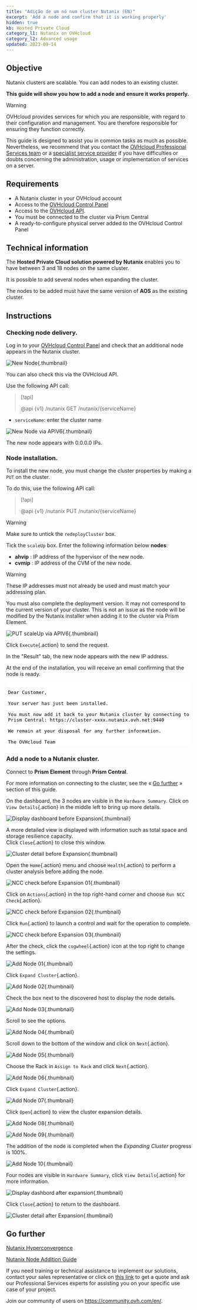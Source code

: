 ```yaml
---
title: "Adição de um nó num cluster Nutanix (EN)"
excerpt: 'Add a node and confirm that it is working properly'
hidden: true
kb: Hosted Private Cloud
category_l1: Nutanix on OVHcloud
category_l2: Advanced usage
updated: 2023-09-14
---
```


<style>
 pre {
     font-size: 14px !important;
 }
 pre.bgwhite {
   background-color: #fff !important;
   color: #000 !important;
   font-family: monospace !important;
   padding: 5px !important;
   margin-bottom: 5px !important;
 }
 pre.bgwhite code {
   background-color: #fff !important;
   border: solid 0px transparent !important;
   font-family: monospace !important;
   font-size: 0.90em !important;
   color: #000 !important;
 }
 .small {
     font-size: 0.90em !important;
 }
</style>

## Objective

Nutanix clusters are scalable. You can add nodes to an existing cluster.

**This guide will show you how to add a node and ensure it works properly.**

> [!warning]
> OVHcloud provides services for which you are responsible, with regard to their configuration and management. You are therefore responsible for ensuring they function correctly.
>
> This guide is designed to assist you in common tasks as much as possible. Nevertheless, we recommend that you contact the [OVHcloud Professional Services team](https://www.ovhcloud.com/pt/professional-services/) or a [specialist service provider](https://partner.ovhcloud.com/pt/directory/) if you have difficulties or doubts concerning the administration, usage or implementation of services on a server.

## Requirements

- A Nutanix cluster in your OVHcloud account
- Access to the [OVHcloud Control Panel](/links/manager)
- Access to the [OVHcloud API](https://api.ovh.com/).
- You must be connected to the cluster via Prism Central
- A ready-to-configure physical server added to the OVHcloud Control Panel

## Technical information

The **Hosted Private Cloud solution powered by Nutanix** enables you to have between 3 and 18 nodes on the same cluster.

It is possible to add several nodes when expanding the cluster.

The nodes to be added must have the same version of **AOS** as the existing cluster.

## Instructions

### Checking node delivery.

Log in to your [OVHcloud Control Panel](/links/manager) and check that an additional node appears in the Nutanix cluster.

![New Node](images/scaleup1.png){.thumbnail}

You can also check this via the OVHcloud API.

Use the following API call:

> [!api]
>
> @api {v1} /nutanix GET /nutanix/{serviceName}
>

- `serviceName`: enter the cluster name

![New Node via APIV6](images/scaleup2.png){.thumbnail}

The new node appears with 0.0.0.0 IPs.

### Node installation.

To install the new node, you must change the cluster properties by making a `PUT` on the cluster.

To do this, use the following API call:

> [!api]
>
> @api {v1} /nutanix PUT /nutanix/{serviceName}
>

> [!warning]
> Make sure to untick the `redeployCluster` box.

Tick the `scaleUp` box.
Enter the following information below **nodes**:

- **ahvip** : IP address of the hypervisor of the new node.
- **cvmip** : IP address of the CVM of the new node.

> [!warning]
> These IP addresses must not already be used and must match your addressing plan.

You must also complete the deployment version. It may not correspond to the current version of your cluster. This is not an issue as the node will be modified by the Nutanix installer when adding it to the cluster via Prism Element.

![PUT scaleUp via APIV6](images/scaleup3.png){.thumbnail}

Click `Execute`{.action} to send the request.

In the "Result" tab, the new node appears with the new IP address.

At the end of the installation, you will receive an email confirming that the node is ready.

<pre class="bgwhite"><code>
Dear Customer,

Your server has just been installed.

You must now add it back to your Nutanix cluster by connecting to Prism Central: https://cluster-xxxx.nutanix.ovh.net:9440

We remain at your disposal for any further information.

The OVHcloud Team
</code></pre>

### Add a node to a Nutanix cluster.

Connect to **Prism Element** through **Prism Central**.

For more information on connecting to the cluster, see the « [Go further](#gofurther) » section of this guide. 

On the dashboard, the 3 nodes are visible in the `Hardware Summary`. Click on `View Details`{.action} in the middle left to bring up more details.

![Display dashboard before Expansion](images/DisplayDashboardBefore.PNG){.thumbnail}

A more detailed view is displayed with information such as total space and storage resilience capacity.<br>
Click `Close`{.action} to close this window.

![Cluster detail before Expansion](images/ClusterDetailBFromDashboard.PNG){.thumbnail}

Open the `Home`{.action} menu and choose `Health`{.action} to perform a cluster analysis before adding the node.

![NCC check before Expansion 01](images/CheckBeforeAdd01.PNG){.thumbnail}

Click on `Actions`{.action} in the top right-hand corner and choose `Run NCC Check`{.action}.

![NCC check before Expansion 02](images/CheckBeforeAdd02.PNG){.thumbnail}

Click `Run`{.action} to launch a control and wait for the operation to complete.

![NCC check before Expansion 03](images/CheckBeforeAdd03.PNG){.thumbnail}

After the check, click the `cogwheel`{.action} icon at the top right to change the settings.

![Add Node 01](images/AddNode01.PNG){.thumbnail}

Click `Expand Cluster`{.action}.

![Add Node 02](images/AddNode02.PNG){.thumbnail}

Check the box next to the discovered host to display the node details.

![Add Node 03](images/AddNode03.PNG){.thumbnail}

Scroll to see the options.

![Add Node 04](images/AddNode04.PNG){.thumbnail}

Scroll down to the bottom of the window and click on `Next`{.action}.

![Add Node 05](images/AddNode05.PNG){.thumbnail}

Choose the Rack in `Assign to Rack` and click `Next`{.action}.

![Add Node 06](images/AddNode06.PNG){.thumbnail}

Click `Expand Cluster`{.action}.

![Add Node 07](images/AddNode07.PNG){.thumbnail}

Click `Open`{.action} to view the cluster expansion details.

![Add Node 08](images/AddNode08.PNG){.thumbnail}

![Add Node 09](images/AddNode09.PNG){.thumbnail}

The addition of the node is completed when the *Expanding Cluster* progress is 100%.

![Add Node 10](images/AddNode10.PNG){.thumbnail}

Four nodes are visible in `Hardware Summary`, click `View Details`{.action} for more information.

![Display dashbord after expansion](images/DisplayDashboardAfter.PNG){.thumbnail}

Click `Close`{.action} to return to the dashboard.

![Cluster detail after Expansion](images/ClusterDetailAfterFromDashboard.PNG){.thumbnail}

## Go further <a name="gofurther"></a>

[Nutanix Hyperconvergence](/pages/hosted_private_cloud/nutanix_on_ovhcloud/03-nutanix-hci)

[Nutanix Node Addition Guide](https://portal.nutanix.com/page/documents/details?targetId=Web-Console-Guide-Prism-v5_20:wc-cluster-expand-wc-t.html)

If you need training or technical assistance to implement our solutions, contact your sales representative or click on [this link](https://www.ovhcloud.com/pt/professional-services/) to get a quote and ask our Professional Services experts for assisting you on your specific use case of your project.

Join our community of users on <https://community.ovh.com/en/>.
